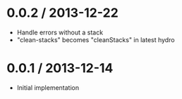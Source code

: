 
0.0.2 / 2013-12-22
==================

  * Handle errors without a stack
  * "clean-stacks" becomes "cleanStacks" in latest hydro

0.0.1 / 2013-12-14
==================

  * Initial implementation

